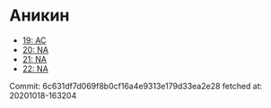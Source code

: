 # Аникин
- [19: AC](19.md)
- [20: NA](20.md)
- [21: NA](21.md)
- [22: NA](22.md)

Commit: 6c631df7d069f8b0cf16a4e9313e179d33ea2e28
 fetched at: 20201018-163204
